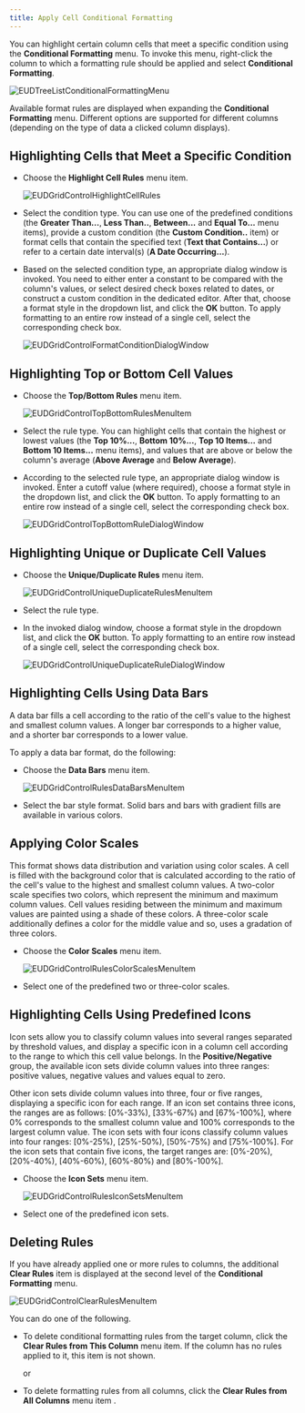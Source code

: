```yaml
---
title: Apply Cell Conditional Formatting
---
```

You can highlight certain column cells that meet a specific condition using the **Conditional Formatting** menu. To invoke this menu, right-click the column to which a formatting rule should be applied and select **Conditional Formatting**.

![EUDTreeListConditionalFormattingMenu](../../../images/Img25835.png)

Available format rules are displayed when expanding the **Conditional Formatting** menu. Different options are supported for different columns (depending on the type of data a clicked column displays).

## Highlighting Cells that Meet a Specific Condition
* Choose the **Highlight Cell Rules** menu item. 
	
	![EUDGridControlHighlightCellRules](../../../images/Img25801.png)
* Select the condition type. You can use one of the predefined conditions (the **Greater Than...**, **Less Than..**, **Between...** and **Equal To...** menu items), provide a custom condition (the **Custom Condition..** item) or format cells that contain the specified text (**Text that Contains...**) or refer to a certain date interval(s) (**A Date Occurring...**).
* Based on the selected condition type, an appropriate dialog window is invoked. You need to either enter a constant to be compared with the column's values, or select desired check boxes related to dates, or construct a custom condition in the dedicated editor. After that, choose a format style in the dropdown list, and click the **OK** button. To apply formatting to an entire row instead of a single cell, select the corresponding check box.
	
	![EUDGridControlFormatConditionDialogWindow](../../../images/Img25803.png)

## Highlighting Top or Bottom Cell Values
* Choose the **Top/Bottom Rules** menu item. 
	
	![EUDGridControlTopBottomRulesMenuItem](../../../images/Img25808.png)
* Select the rule type. You can highlight cells that contain the highest or lowest values (the **Top 10%...**, **Bottom 10%...**, **Top 10 Items...** and **Bottom 10 Items...** menu items), and values that are above or below the column's average (**Above Average** and **Below Average**).
* According to the selected rule type, an appropriate dialog window is invoked. Enter a cutoff value (where required), choose a format style in the dropdown list, and click the **OK** button. To apply formatting to an entire row instead of a single cell, select the corresponding check box.
	
	![EUDGridControlTopBottomRuleDialogWindow](../../../images/Img25809.png)

## Highlighting Unique or Duplicate Cell Values
* Choose the **Unique/Duplicate Rules** menu item. 
	
	![EUDGridControlUniqueDuplicateRulesMenuItem](../../../images/Img25810.png)
* Select the rule type.
* In the invoked dialog window, choose a format style in the dropdown list, and click the **OK** button. To apply formatting to an entire row instead of a single cell, select the corresponding check box.
	
	![EUDGridControlUniqueDuplicateRuleDialogWindow](../../../images/Img25811.png)

## Highlighting Cells Using Data Bars
A data bar fills a cell according to the ratio of the cell's value to the highest and smallest column values. A longer bar corresponds to a higher value, and a shorter bar corresponds to a lower value.

To apply a data bar format, do the following:
* Choose the **Data Bars** menu item. 
	
	![EUDGridControlRulesDataBarsMenuItem](../../../images/Img25821.png)
* Select the bar style format. Solid bars and bars with gradient fills are available in various colors.

## Applying Color Scales
This format shows data distribution and variation using color scales. A cell is filled with the background color that is calculated according to the ratio of the cell's value to the highest and smallest column values.
A two-color scale specifies two colors, which represent the minimum and maximum column values. Cell values residing between the minimum and maximum values are painted using a shade of these colors. A three-color scale additionally defines a color for the middle value and so, uses a gradation of three colors.
* Choose the **Color Scales** menu item. 
	
	![EUDGridControlRulesColorScalesMenuItem](../../../images/Img25825.png)
* Select one of the predefined two or three-color scales.

## Highlighting Cells Using Predefined Icons
Icon sets allow you to classify column values into several ranges separated by threshold values, and display a specific icon in a column cell according to the range to which this cell value belongs. In the **Positive/Negative** group, the available icon sets divide column values into three ranges: positive values, negative values and values equal to zero.

Other icon sets divide column values into three, four or five ranges, displaying a specific icon for each range. If an icon set contains three icons, the ranges are as follows: [0%-33%), [33%-67%) and [67%-100%], where 0% corresponds to the smallest column value and 100% corresponds to the largest column value. The icon sets with four icons classify column values into four ranges: [0%-25%), [25%-50%), [50%-75%) and [75%-100%]. For the icon sets that contain five icons, the target ranges are: [0%-20%), [20%-40%), [40%-60%), [60%-80%) and [80%-100%].
* Choose the **Icon Sets** menu item. 
	
	![EUDGridControlRulesIconSetsMenuItem](../../../images/Img25826.png)
* Select one of the predefined icon sets.

## Deleting Rules
If you have already applied one or more rules to columns, the additional **Clear Rules** item is displayed at the second level of the **Conditional Formatting** menu.

![EUDGridControlClearRulesMenuItem](../../../images/Img25807.png)

You can do one of the following.
* To delete conditional formatting rules from the target column, click the **Clear Rules from This Column** menu item. If the column has no rules applied to it, this item is not shown.
	
	or
* To delete formatting rules from all columns, click the **Clear Rules from All Columns** menu item .